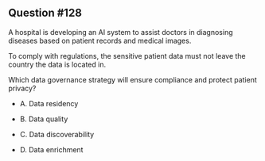 ## Question #128

 A hospital is developing an AI system to assist doctors in diagnosing diseases based on patient records and medical images.

To comply with regulations, the sensitive patient data must not leave the country the data is located in.

Which data governance strategy will ensure compliance and protect patient privacy?

- A. Data residency

- B. Data quality

- C. Data discoverability

- D. Data enrichment